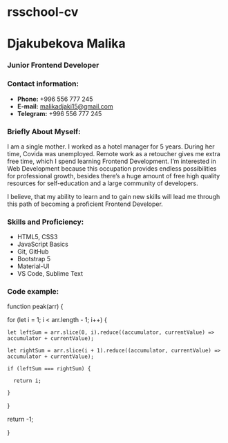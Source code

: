 # rsschool-cv
# Djakubekova Malika
### Junior Frontend Developer
### Contact information:
* **Phone:** +996 556 777 245 
* **E-mail:** malikadjaki15@gmail.com
* **Telegram:** +996 556 777 245


### Briefly About Myself:

I am a single mother. I worked as a hotel manager for 5 years. During her time, Covida was unemployed.
Remote work as a retoucher gives me extra free time, which I spend learning Frontend Development.
I’m interested in Web Development because this occupation provides endless possibilities for professional growth,
besides there’s a huge amount of free high quality resources for self-education and a large community of developers.

I believe, that my ability to learn and to gain new skills will lead me through this path of becoming a proficient Frontend Developer.


### Skills and Proficiency:
* HTML5, CSS3
* JavaScript Basics
* Git, GitHub
* Bootstrap 5
* Material-UI
* VS Code, Sublime Text


### Code example:

function peak(arr) {

  for (let i = 1; i < arr.length - 1; i++) {
  
    let leftSum = arr.slice(0, i).reduce((accumulator, currentValue) => accumulator + currentValue);
    
    let rightSum = arr.slice(i + 1).reduce((accumulator, currentValue) => accumulator + currentValue);
    
    if (leftSum === rightSum) {
    
      return i;
      
    }
    
  }
  
  return -1;
  
}
